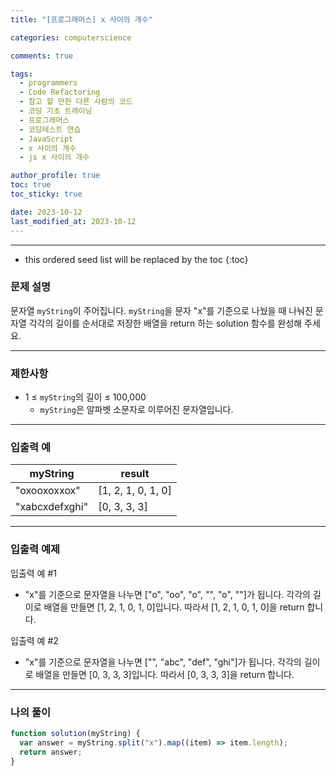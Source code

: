 ```yaml
---
title: "[프로그래머스] x 사이의 개수"

categories: computerscience

comments: true

tags:
  - programmers
  - Code Refactoring
  - 참고 할 만한 다른 사람의 코드
  - 코딩 기초 트레이닝
  - 프로그래머스
  - 코딩테스트 연습
  - JavaScript
  - x 사이의 개수
  - js x 사이의 개수

author_profile: true
toc: true
toc_sticky: true

date: 2023-10-12
last_modified_at: 2023-10-12
---
```


---

<!-- prettier-ignore -->
* this ordered seed list will be replaced by the toc 
{:toc}

### 문제 설명

문자열 `myString`이 주어집니다. `myString`을 문자 "x"를 기준으로 나눴을 때 나눠진 문자열 각각의 길이를 순서대로 저장한 배열을 return 하는 solution 함수를 완성해 주세요.

---

### 제한사항

- 1 ≤ `myString`의 길이 ≤ 100,000
  - `myString`은 알파벳 소문자로 이루어진 문자열입니다.

---

### 입출력 예

| myString       | result             |
| -------------- | ------------------ |
| "oxooxoxxox"   | [1, 2, 1, 0, 1, 0] |
| "xabcxdefxghi" | [0, 3, 3, 3]       |

---

### 입출력 예제

입출력 예 #1

- "x"를 기준으로 문자열을 나누면 ["o", "oo", "o", "", "o", ""]가 됩니다. 각각의 길이로 배열을 만들면 [1, 2, 1, 0, 1, 0]입니다. 따라서 [1, 2, 1, 0, 1, 0]을 return 합니다.

입출력 예 #2

- "x"를 기준으로 문자열을 나누면 ["", "abc", "def", "ghi"]가 됩니다. 각각의 길이로 배열을 만들면 [0, 3, 3, 3]입니다. 따라서 [0, 3, 3, 3]을 return 합니다.

---

### 나의 풀이

```jsx
function solution(myString) {
  var answer = myString.split("x").map((item) => item.length);
  return answer;
}
```

